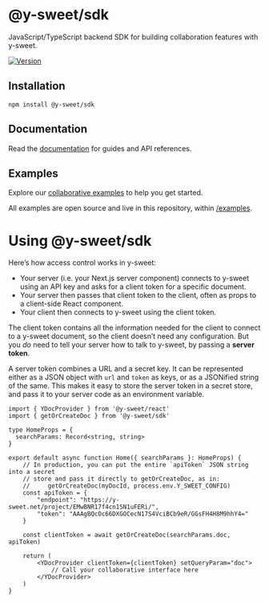 # @y-sweet/sdk

JavaScript/TypeScript backend SDK for building collaboration features with y-sweet.

[![Version](https://img.shields.io/npm/v/@y-sweet/sdk)](https://npmjs.org/package/@y-sweet/sdk)

## Installation
```
npm install @y-sweet/sdk
```

## Documentation
Read the [documentation](https://www.y-sweet.dev/) for guides and API references.

## Examples
Explore our [collaborative examples](https://github.com/drifting-in-space/y-sweet) to help you get started.

All examples are open source and live in this repository, within [/examples](https://github.com/drifting-in-space/y-sweet/tree/main/examples).

# Using @y-sweet/sdk

Here’s how access control works in y-sweet:

- Your server (i.e. your Next.js server component) connects to y-sweet using an API key and asks for a client token for a specific document.
- Your server then passes that client token to the client, often as props to a client-side React component.
- Your client then connects to y-sweet using the client token.

The client token contains all the information needed for the client to connect to a y-sweet document, so the client doesn’t need any configuration.
But you _do_ need to tell your server how to talk to y-sweet, by passing a **server token**.

A server token combines a URL and a secret key. It can be represented either as a JSON object with `url` and `token` as keys, or as a JSONified string
of the same. This makes it easy to store the server token in a secret store, and pass it to your server code as an environment variable.


``` tsx filename="Home.tsx"
import { YDocProvider } from '@y-sweet/react'
import { getOrCreateDoc } from '@y-sweet/sdk'

type HomeProps = {
  searchParams: Record<string, string>
}

export default async function Home({ searchParams }: HomeProps) {
    // In production, you can put the entire `apiToken` JSON string into a secret
    // store and pass it directly to getOrCreateDoc, as in:
    //     getOrCreateDoc(myDocId, process.env.Y_SWEET_CONFIG)
    const apiToken = {
        "endpoint": "https://y-sweet.net/project/EMwBNR17f4cn1SN1uFERi/",
        "token": "AAAgBQcOc66DXGOCecN17S4VciBCb9eR/GGsFH4H8M9hhY4="
    }

    const clientToken = await getOrCreateDoc(searchParams.doc, apiToken)

    return (
        <YDocProvider clientToken={clientToken} setQueryParam="doc">
            // Call your collaborative interface here
        </YDocProvider>
    )
}
```
